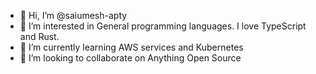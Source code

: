 - 👋 Hi, I’m @saiumesh-apty
- 👀 I’m interested in General programming languages. I love TypeScript and Rust.
- 🌱 I’m currently learning AWS services and Kubernetes
- 💞️ I’m looking to collaborate on Anything Open Source

<!---
saiumesh-apty/saiumesh-apty is a ✨ special ✨ repository because its `README.md` (this file) appears on your GitHub profile.
You can click the Preview link to take a look at your changes.
--->
